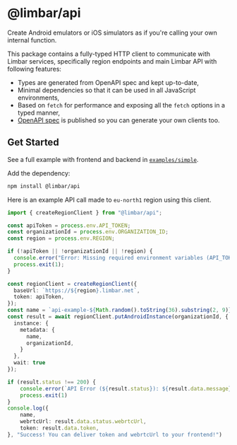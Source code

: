 # @limbar/api

Create Android emulators or iOS simulators as if you're calling your own internal function.

This package contains a fully-typed HTTP client to communicate with Limbar services,
specifically region endpoints and main Limbar API with following features:
* Types are generated from OpenAPI spec and kept up-to-date,
* Minimal dependencies so that it can be used in all JavaScript environments,
* Based on `fetch` for performance and exposing all the `fetch` options in a typed manner,
* [OpenAPI spec](openapi/region.yaml) is published so you can generate your own clients too.

## Get Started

See a full example with frontend and backend in [`examples/simple`](../../examples/simple).

Add the dependency:
```bash
npm install @limbar/api
```

Here is an example API call made to `eu-north1` region using this client.

```ts
import { createRegionClient } from "@limbar/api";

const apiToken = process.env.API_TOKEN;
const organizationId = process.env.ORGANIZATION_ID;
const region = process.env.REGION;

if (!apiToken || !organizationId || !region) {
  console.error("Error: Missing required environment variables (API_TOKEN, ORGANIZATION_ID, REGION).");
  process.exit(1);
}

const regionClient = createRegionClient({
  baseUrl: `https://${region}.limbar.net`,
  token: apiToken,
});
const name = `api-example-${Math.random().toString(36).substring(2, 9)}`;
const result = await regionClient.putAndroidInstance(organizationId, {
  instance: {
    metadata: {
      name,
      organizationId,
    }
  },
  wait: true
});

if (result.status !== 200) {
    console.error(`API Error (${result.status}): ${result.data.message}`);
    process.exit(1)
}
console.log({
    name,
    webrtcUrl: result.data.status.webrtcUrl,
    token: result.data.token,
}, "Success! You can deliver token and webrtcUrl to your frontend!")
```
